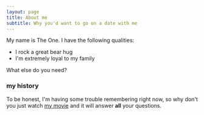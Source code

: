```yaml
---
layout: page
title: About me
subtitle: Why you'd want to go on a date with me
---
```


My name is The One. I have the following qualities:

- I rock a great bear hug
- I'm extremely loyal to my family

What else do you need?

### my history

To be honest, I'm having some trouble remembering right now, so why don't you just watch [my movie](http://en.wikipedia.org/wiki/The_Princess_Bride_%28film%29) and it will answer **all** your questions.
